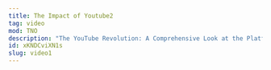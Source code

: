 ```yaml
---
title: The Impact of Youtube2
tag: video
mod: TNO
description: "The YouTube Revolution: A Comprehensive Look at the Platform's History, Functionality, and Influence on Global Culture, Media, and Communication."
id: xKNDCviXN1s
slug: video1
---
```

